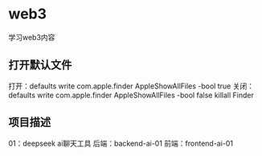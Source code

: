 # web3
学习web3内容

## 打开默认文件
打开：defaults write com.apple.finder AppleShowAllFiles -bool true
关闭：defaults write com.apple.finder AppleShowAllFiles -bool false
killall Finder

## 项目描述
01：deepseek ai聊天工具
    后端：backend-ai-01
    前端：frontend-ai-01